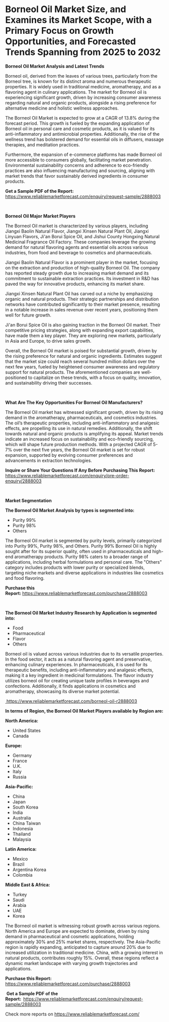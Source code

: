 <p><h1>Borneol Oil Market Size, and Examines its Market Scope, with a Primary Focus on Growth Opportunities, and Forecasted Trends Spanning from 2025 to 2032</h1></p><p><strong>Borneol Oil Market Analysis and Latest Trends</strong></p>
<p><p>Borneol oil, derived from the leaves of various trees, particularly from the Borneol tree, is known for its distinct aroma and numerous therapeutic properties. It is widely used in traditional medicine, aromatherapy, and as a flavoring agent in culinary applications. The market for Borneol oil is experiencing significant growth, driven by increasing consumer awareness regarding natural and organic products, alongside a rising preference for alternative medicine and holistic wellness approaches.</p><p>The Borneol Oil Market is expected to grow at a CAGR of 13.8% during the forecast period. This growth is fueled by the expanding application of Borneol oil in personal care and cosmetic products, as it is valued for its anti-inflammatory and antimicrobial properties. Additionally, the rise of the wellness trend has bolstered demand for essential oils in diffusers, massage therapies, and meditation practices.</p><p>Furthermore, the expansion of e-commerce platforms has made Borneol oil more accessible to consumers globally, facilitating market penetration. Environmental sustainability concerns and adherence to eco-friendly practices are also influencing manufacturing and sourcing, aligning with market trends that favor sustainably derived ingredients in consumer products.</p></p>
<p><strong>Get a Sample PDF of the Report:&nbsp;</strong> <a href="https://www.reliablemarketforecast.com/enquiry/request-sample/2888003?utm_campaign=2950&utm_medium=2&utm_source=Github&utm_content=ia&utm_term=14032025&utm_id=borneol-oil">https://www.reliablemarketforecast.com/enquiry/request-sample/2888003</a></p>
<p>&nbsp;</p>
<p><strong>Borneol Oil Major Market Players</strong></p>
<p><p>The Borneol Oil market is characterized by various players, including Jiangxi Baolin Natural Flavor, Jiangxi Xinsen Natural Plant Oil, Jiangxi Linyuan Flavors, Ji'an Borui Spice Oil, and Jishui County Hongxing Natural Medicinal Fragrance Oil Factory. These companies leverage the growing demand for natural flavoring agents and essential oils across various industries, from food and beverage to cosmetics and pharmaceuticals.</p><p>Jiangxi Baolin Natural Flavor is a prominent player in the market, focusing on the extraction and production of high-quality Borneol Oil. The company has reported steady growth due to increasing market demand and its commitment to sustainable extraction practices. Its investment in R&D has paved the way for innovative products, enhancing its market share.</p><p>Jiangxi Xinsen Natural Plant Oil has carved out a niche by emphasizing organic and natural products. Their strategic partnerships and distribution networks have contributed significantly to their market presence, resulting in a notable increase in sales revenue over recent years, positioning them well for future growth.</p><p>Ji'an Borui Spice Oil is also gaining traction in the Borneol Oil market. Their competitive pricing strategies, along with expanding export capabilities, have made them a key player. They are exploring new markets, particularly in Asia and Europe, to drive sales growth.</p><p>Overall, the Borneol Oil market is poised for substantial growth, driven by the rising preference for natural and organic ingredients. Estimates suggest that the market size could reach several hundred million dollars over the next few years, fueled by heightened consumer awareness and regulatory support for natural products. The aforementioned companies are well-positioned to capitalize on these trends, with a focus on quality, innovation, and sustainability driving their successes.</p></p>
<p>&nbsp;</p>
<p><strong>What Are The Key Opportunities For Borneol Oil Manufacturers?</strong></p>
<p><p>The Borneol Oil market has witnessed significant growth, driven by its rising demand in the aromatherapy, pharmaceuticals, and cosmetics industries. The oil’s therapeutic properties, including anti-inflammatory and analgesic effects, are propelling its use in natural remedies. Additionally, the shift towards natural and organic products is amplifying its appeal. Market trends indicate an increased focus on sustainability and eco-friendly sourcing, which will shape future production methods. With a projected CAGR of 5-7% over the next five years, the Borneol Oil market is set for robust expansion, supported by evolving consumer preferences and advancements in extraction technologies.</p></p>
<p><strong>Inquire or Share Your Questions If Any Before Purchasing This Report:</strong> <a href="https://www.reliablemarketforecast.com/enquiry/pre-order-enquiry/2888003?utm_campaign=2950&utm_medium=2&utm_source=Github&utm_content=ia&utm_term=14032025&utm_id=borneol-oil">https://www.reliablemarketforecast.com/enquiry/pre-order-enquiry/2888003</a></p>
<p>&nbsp;</p>
<p><strong>Market Segmentation</strong></p>
<p><strong>The Borneol Oil Market Analysis by types is segmented into:</strong></p>
<p><ul><li>Purity 99%</li><li>Purity 98%</li><li>Others</li></ul></p>
<p><p>The Borneol Oil market is segmented by purity levels, primarily categorized into Purity 99%, Purity 98%, and Others. Purity 99% Borneol Oil is highly sought after for its superior quality, often used in pharmaceuticals and high-end aromatherapy products. Purity 98% caters to a broader range of applications, including herbal formulations and personal care. The "Others" category includes products with lower purity or specialized blends, targeting niche markets and diverse applications in industries like cosmetics and food flavoring.</p></p>
<p><strong>Purchase this Report:&nbsp;</strong><a href="https://www.reliablemarketforecast.com/purchase/2888003?utm_campaign=2950&utm_medium=2&utm_source=Github&utm_content=ia&utm_term=14032025&utm_id=borneol-oil">https://www.reliablemarketforecast.com/purchase/2888003</a></p>
<p>&nbsp;</p>
<p><strong>The Borneol Oil Market Industry Research by Application is segmented into:</strong></p>
<p><ul><li>Food</li><li>Pharmaceutical</li><li>Flavor</li><li>Others</li></ul></p>
<p><p>Borneol oil is valued across various industries due to its versatile properties. In the food sector, it acts as a natural flavoring agent and preservative, enhancing culinary experiences. In pharmaceuticals, it is used for its therapeutic benefits, including anti-inflammatory and analgesic effects, making it a key ingredient in medicinal formulations. The flavor industry utilizes borneol oil for creating unique taste profiles in beverages and confections. Additionally, it finds applications in cosmetics and aromatherapy, showcasing its diverse market potential.</p></p>
<p><a href="https://www.reliablemarketforecast.com/borneol-oil-r2888003?utm_campaign=2950&utm_medium=2&utm_source=Github&utm_content=ia&utm_term=14032025&utm_id=borneol-oil">&nbsp;https://www.reliablemarketforecast.com/borneol-oil-r2888003</a></p>
<p><strong>In terms of Region, the Borneol Oil Market Players available by Region are:</strong></p>
<p>
    <p> <strong> North America: </strong>
        <ul>
            <li>United States</li>
            <li>Canada</li>
        </ul>
        </p> 
    <p> <strong> Europe: </strong>
        <ul>
            <li>Germany</li>
            <li>France</li>
            <li>U.K.</li>
            <li>Italy</li>
            <li>Russia</li>
        </ul>
        </p> 
    <p> <strong> Asia-Pacific: </strong>
        <ul>
            <li>China</li>
            <li>Japan</li>
            <li>South Korea</li>
            <li>India</li>
            <li>Australia</li>
            <li>China Taiwan</li>
            <li>Indonesia</li>
            <li>Thailand</li>
            <li>Malaysia</li>
        </ul>
        </p> 
    <p> <strong> Latin America: </strong>
        <ul>
            <li>Mexico</li>
            <li>Brazil</li>
            <li>Argentina Korea</li>
            <li>Colombia</li>
        </ul>
        </p> 
    <p> <strong> Middle East & Africa: </strong>
        <ul>
            <li>Turkey</li>
            <li>Saudi</li>
            <li>Arabia</li>
            <li>UAE</li>
            <li>Korea</li>
        </ul>
    </p>
    </p>
<p><p>The Borneol oil market is witnessing robust growth across various regions. North America and Europe are expected to dominate, driven by rising demand in pharmaceutical and cosmetic applications, holding approximately 30% and 25% market shares, respectively. The Asia-Pacific region is rapidly expanding, anticipated to capture around 20% due to increased utilization in traditional medicine. China, with a growing interest in natural products, contributes roughly 15%. Overall, these regions reflect a dynamic market landscape with varying growth trajectories and applications.</p></p>
<p><strong>Purchase this Report: </strong><a href="https://www.reliablemarketforecast.com/purchase/2888003?utm_campaign=2950&utm_medium=2&utm_source=Github&utm_content=ia&utm_term=14032025&utm_id=borneol-oil">https://www.reliablemarketforecast.com/purchase/2888003</a></p>
<p>&nbsp;<strong>Get a Sample PDF of the Report:&nbsp;&nbsp;</strong><a href="https://www.reliablemarketforecast.com/enquiry/request-sample/2888003?utm_campaign=2950&utm_medium=2&utm_source=Github&utm_content=ia&utm_term=14032025&utm_id=borneol-oil">https://www.reliablemarketforecast.com/enquiry/request-sample/2888003</a></p>
<p><strong></strong></p>
<p>Check more reports on <a href="https://www.reliablemarketforecast.com/?utm_campaign=2950&utm_medium=2&utm_source=Github&utm_content=ia&utm_term=14032025&utm_id=borneol-oil">https://www.reliablemarketforecast.com/</a></p>